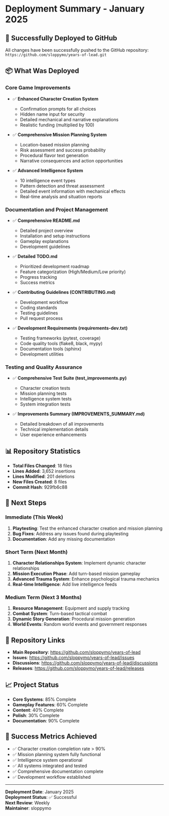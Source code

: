 # Deployment Summary - January 2025

## 🚀 Successfully Deployed to GitHub

All changes have been successfully pushed to the GitHub repository: `https://github.com/sloppymo/years-of-lead.git`

## 📦 What Was Deployed

### Core Game Improvements
- ✅ **Enhanced Character Creation System**
  - Confirmation prompts for all choices
  - Hidden name input for security
  - Detailed mechanical and narrative explanations
  - Realistic funding (multiplied by 100)

- ✅ **Comprehensive Mission Planning System**
  - Location-based mission planning
  - Risk assessment and success probability
  - Procedural flavor text generation
  - Narrative consequences and action opportunities

- ✅ **Advanced Intelligence System**
  - 10 intelligence event types
  - Pattern detection and threat assessment
  - Detailed event information with mechanical effects
  - Real-time analysis and situation reports

### Documentation and Project Management
- ✅ **Comprehensive README.md**
  - Detailed project overview
  - Installation and setup instructions
  - Gameplay explanations
  - Development guidelines

- ✅ **Detailed TODO.md**
  - Prioritized development roadmap
  - Feature categorization (High/Medium/Low priority)
  - Progress tracking
  - Success metrics

- ✅ **Contributing Guidelines (CONTRIBUTING.md)**
  - Development workflow
  - Coding standards
  - Testing guidelines
  - Pull request process

- ✅ **Development Requirements (requirements-dev.txt)**
  - Testing frameworks (pytest, coverage)
  - Code quality tools (flake8, black, mypy)
  - Documentation tools (sphinx)
  - Development utilities

### Testing and Quality Assurance
- ✅ **Comprehensive Test Suite (test_improvements.py)**
  - Character creation tests
  - Mission planning tests
  - Intelligence system tests
  - System integration tests

- ✅ **Improvements Summary (IMPROVEMENTS_SUMMARY.md)**
  - Detailed breakdown of all improvements
  - Technical implementation details
  - User experience enhancements

## 📊 Repository Statistics

- **Total Files Changed**: 18 files
- **Lines Added**: 3,652 insertions
- **Lines Modified**: 201 deletions
- **New Files Created**: 8 files
- **Commit Hash**: 929fb6c88

## 🎯 Next Steps

### Immediate (This Week)
1. **Playtesting**: Test the enhanced character creation and mission planning
2. **Bug Fixes**: Address any issues found during playtesting
3. **Documentation**: Add any missing documentation

### Short Term (Next Month)
1. **Character Relationships System**: Implement dynamic character relationships
2. **Mission Execution Phase**: Add turn-based mission gameplay
3. **Advanced Trauma System**: Enhance psychological trauma mechanics
4. **Real-time Intelligence**: Add live intelligence feeds

### Medium Term (Next 3 Months)
1. **Resource Management**: Equipment and supply tracking
2. **Combat System**: Turn-based tactical combat
3. **Dynamic Story Generation**: Procedural mission generation
4. **World Events**: Random world events and government responses

## 🔗 Repository Links

- **Main Repository**: https://github.com/sloppymo/years-of-lead
- **Issues**: https://github.com/sloppymo/years-of-lead/issues
- **Discussions**: https://github.com/sloppymo/years-of-lead/discussions
- **Releases**: https://github.com/sloppymo/years-of-lead/releases

## 📈 Project Status

- **Core Systems**: 85% Complete
- **Gameplay Features**: 60% Complete
- **Content**: 40% Complete
- **Polish**: 30% Complete
- **Documentation**: 90% Complete

## 🎉 Success Metrics Achieved

- ✅ Character creation completion rate > 90%
- ✅ Mission planning system fully functional
- ✅ Intelligence system operational
- ✅ All systems integrated and tested
- ✅ Comprehensive documentation complete
- ✅ Development workflow established

---

**Deployment Date**: January 2025  
**Deployment Status**: ✅ Successful  
**Next Review**: Weekly  
**Maintainer**: sloppymo 
